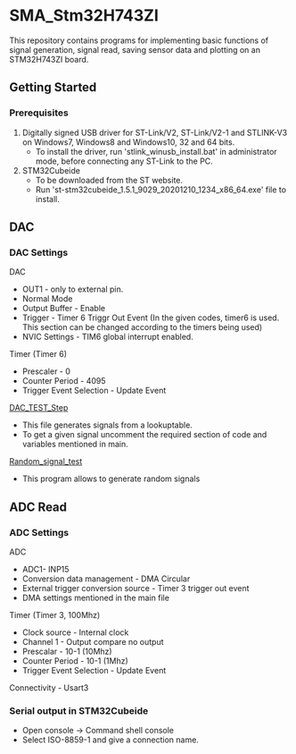 # SMA_Stm32H743ZI

This repository contains programs for implementing basic functions of signal generation, signal read, saving sensor data and plotting on an STM32H743ZI board.

## Getting Started

### Prerequisites
1. Digitally signed USB driver for ST-Link/V2, ST-Link/V2-1 and STLINK-V3 on Windows7, Windows8 and Windows10, 32 and 64 bits.
   - To install the driver, run 'stlink_winusb_install.bat' in administrator mode, before connecting any ST-Link to the PC.
2. STM32Cubeide
   - To be downloaded from the ST website.
   - Run 'st-stm32cubeide_1.5.1_9029_20201210_1234_x86_64.exe' file to install.
   
## DAC 
### DAC Settings
DAC 
- OUT1 - only to external pin.
- Normal Mode
- Output Buffer - Enable
- Trigger - Timer 6 Triggr Out Event (In the given codes, timer6 is used. This section can be changed according to the timers being used)
- NVIC Settings - TIM6 global interrupt enabled.

Timer (Timer 6)
- Prescaler - 0
- Counter Period - 4095
- Trigger Event Selection - Update Event

[DAC_TEST_Step]() 
- This file generates signals from a lookuptable. 
- To get a given signal uncomment the required section of code and variables mentioned in main.

[Random_signal_test]()
- This program allows to generate random signals

## ADC Read
### ADC Settings
ADC
- ADC1- INP15
- Conversion data management - DMA Circular
- External trigger conversion source - Timer 3 trigger out event
- DMA settings mentioned in the main file

Timer (Timer 3, 100Mhz)
- Clock source - Internal clock
- Channel 1 - Output compare no output
- Prescalar - 10-1 (10Mhz)
- Counter Period - 10-1 (1Mhz)
- Trigger Event Selection - Update Event

Connectivity - Usart3 

### Serial output in STM32Cubeide
- Open console -> Command shell console 
- Select ISO-8859-1 and give a connection name.
